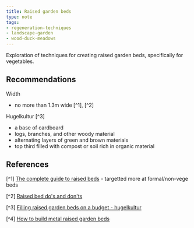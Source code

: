 ```yaml
---
title: Raised garden beds
type: note
tags:
- regeneration-techniques
- landscape-garden
- wood-duck-meadows
---
```


Exploration of techniques for creating raised garden beds, specifically for vegetables.


## Recommendations

Width

- no more than 1.3m wide [^1], [^2]

Hugelkultur [^3]

- a base of cardboard 
- logs, branches, and other woody material
- alternating layers of green and brown materials
- top third filled with compost or soil rich in organic material


## References

[^1] [The complete guide to raised beds](https://www.gardenary.com/blog/the-complete-guide-to-raised-beds) - targetted more at formal/non-vege beds

[^2] [Raised bed do's and don'ts](https://journeywithjill.net/gardening/2023/05/10/raised-bed-gardening-dos-and-donts/)

[^3] [Filling raised garden beds on a budget - hugelkultur](https://www.abc.net.au/news/2024-02-23/filling-raised-garden-beds-on-a-budget-huegelkultur/103488548)

[^4] [How to build metal raised garden beds](https://www.mklibrary.com/how-to-build-metal-raised-garden-bed/)